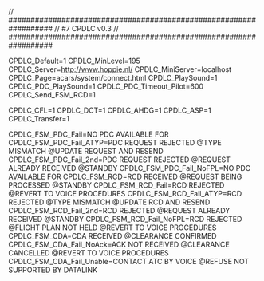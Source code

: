 // ##################################################################
//                 #7 CPDLC v0.3
// ##################################################################

CPDLC_Default=1
CPDLC_MinLevel=195
CPDLC_Server=http://www.hoppie.nl/
CPDLC_MiniServer=localhost
CPDLC_Page=acars/system/connect.html
CPDLC_PlaySound=1
CPDLC_PDC_PlaySound=1
CPDLC_PDC_Timeout_Pilot=600
CPDLC_Send_FSM_RCD=1

CPDLC_CFL=1
CPDLC_DCT=1
CPDLC_AHDG=1
CPDLC_ASP=1
CPDLC_Transfer=1

CPDLC_FSM_PDC_Fail=NO PDC AVAILABLE FOR <callsign>
CPDLC_FSM_PDC_Fail_ATYP=PDC REQUEST REJECTED @TYPE MISMATCH @UPDATE REQUEST AND RESEND
CPDLC_FSM_PDC_Fail_2nd=PDC REQUEST REJECTED @REQUEST ALREADY RECEIVED @STANDBY
CPDLC_FSM_PDC_Fail_NoFPL=NO PDC AVAILABLE FOR <callsign>
CPDLC_FSM_RCD=RCD RECEIVED @REQUEST BEING PROCESSED @STANDBY
CPDLC_FSM_RCD_Fail=RCD REJECTED @REVERT TO VOICE PROCEDURES
CPDLC_FSM_RCD_Fail_ATYP=RCD REJECTED @TYPE MISMATCH @UPDATE RCD AND RESEND
CPDLC_FSM_RCD_Fail_2nd=RCD REJECTED @REQUEST ALREADY RECEIVED @STANDBY
CPDLC_FSM_RCD_Fail_NoFPL=RCD REJECTED @FLIGHT PLAN NOT HELD @REVERT TO VOICE PROCEDURES
CPDLC_FSM_CDA=CDA RECEIVED @CLEARANCE CONFIRMED
CPDLC_FSM_CDA_Fail_NoAck=ACK NOT RECEIVED @CLEARANCE CANCELLED @REVERT TO VOICE PROCEDURES
CPDLC_FSM_CDA_Fail_Unable=CONTACT ATC BY VOICE @REFUSE NOT SUPPORTED BY DATALINK